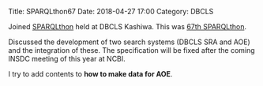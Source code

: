 Title: SPARQLthon67
Date: 2018-04-27 17:00
Category: DBCLS

Joined [SPARQLthon](http://wiki.lifesciencedb.jp/mw/SPARQLthon) held at DBCLS Kashiwa. This was [67th SPARQLthon](http://wiki.lifesciencedb.jp/mw/SPARQLthon67).

Discussed the development of two search systems (DBCLS SRA and AOE) and the integration of these. The specification will be fixed after the coming INSDC meeting of this year at NCBI.

I try to add contents to **how to make data for AOE**.
